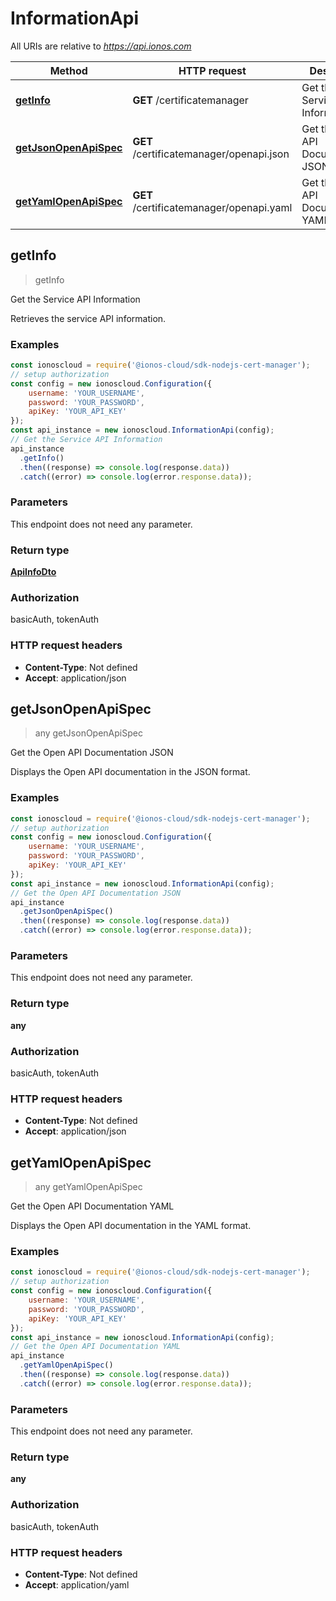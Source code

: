 # InformationApi

All URIs are relative to *https://api.ionos.com*

| Method | HTTP request | Description |
| ------ | ------------ | ----------- |
| [**getInfo**](InformationApi.md#getinfo) | **GET** /certificatemanager | Get the Service API Information |
| [**getJsonOpenApiSpec**](InformationApi.md#getjsonopenapispec) | **GET** /certificatemanager/openapi.json | Get the Open API Documentation JSON |
| [**getYamlOpenApiSpec**](InformationApi.md#getyamlopenapispec) | **GET** /certificatemanager/openapi.yaml | Get the Open API Documentation YAML |


## getInfo

> <ApiInfoDto> getInfo

Get the Service API Information

Retrieves the service API information.

### Examples

```javascript
const ionoscloud = require('@ionos-cloud/sdk-nodejs-cert-manager');
// setup authorization
const config = new ionoscloud.Configuration({
    username: 'YOUR_USERNAME',
    password: 'YOUR_PASSWORD',
    apiKey: 'YOUR_API_KEY'
});
const api_instance = new ionoscloud.InformationApi(config);
// Get the Service API Information
api_instance
  .getInfo()
  .then((response) => console.log(response.data))
  .catch((error) => console.log(error.response.data));
```

### Parameters

This endpoint does not need any parameter.

### Return type

[**ApiInfoDto**](../models/ApiInfoDto.md)

### Authorization

basicAuth, tokenAuth

### HTTP request headers

- **Content-Type**: Not defined
- **Accept**: application/json


## getJsonOpenApiSpec

> any getJsonOpenApiSpec

Get the Open API Documentation JSON

Displays the Open API documentation in the JSON format.

### Examples

```javascript
const ionoscloud = require('@ionos-cloud/sdk-nodejs-cert-manager');
// setup authorization
const config = new ionoscloud.Configuration({
    username: 'YOUR_USERNAME',
    password: 'YOUR_PASSWORD',
    apiKey: 'YOUR_API_KEY'
});
const api_instance = new ionoscloud.InformationApi(config);
// Get the Open API Documentation JSON
api_instance
  .getJsonOpenApiSpec()
  .then((response) => console.log(response.data))
  .catch((error) => console.log(error.response.data));
```

### Parameters

This endpoint does not need any parameter.

### Return type

**any**

### Authorization

basicAuth, tokenAuth

### HTTP request headers

- **Content-Type**: Not defined
- **Accept**: application/json


## getYamlOpenApiSpec

> any getYamlOpenApiSpec

Get the Open API Documentation YAML

Displays the Open API documentation in the YAML format.

### Examples

```javascript
const ionoscloud = require('@ionos-cloud/sdk-nodejs-cert-manager');
// setup authorization
const config = new ionoscloud.Configuration({
    username: 'YOUR_USERNAME',
    password: 'YOUR_PASSWORD',
    apiKey: 'YOUR_API_KEY'
});
const api_instance = new ionoscloud.InformationApi(config);
// Get the Open API Documentation YAML
api_instance
  .getYamlOpenApiSpec()
  .then((response) => console.log(response.data))
  .catch((error) => console.log(error.response.data));
```

### Parameters

This endpoint does not need any parameter.

### Return type

**any**

### Authorization

basicAuth, tokenAuth

### HTTP request headers

- **Content-Type**: Not defined
- **Accept**: application/yaml

